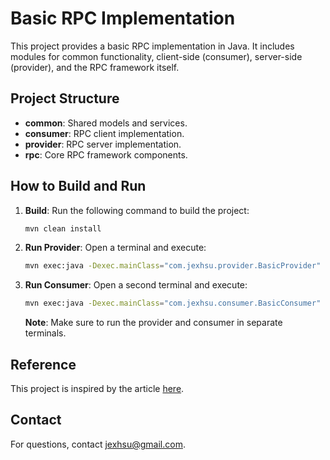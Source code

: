 # Basic RPC Implementation

This project provides a basic RPC implementation in Java. It includes modules for common functionality, client-side (consumer), server-side (provider), and the RPC framework itself.

## Project Structure

- **common**: Shared models and services.
- **consumer**: RPC client implementation.
- **provider**: RPC server implementation.
- **rpc**: Core RPC framework components.

## How to Build and Run

1. **Build**: Run the following command to build the project:
   ```sh
   mvn clean install
   ```

2. **Run Provider**:
   Open a terminal and execute:
   ```sh
   mvn exec:java -Dexec.mainClass="com.jexhsu.provider.BasicProvider"
   ```

3. **Run Consumer**:
   Open a second terminal and execute:
   ```sh
   mvn exec:java -Dexec.mainClass="com.jexhsu.consumer.BasicConsumer"
   ```

   **Note**: Make sure to run the provider and consumer in separate terminals.

## Reference

This project is inspired by the article [here](https://www.code-nav.cn/course/1768543954720022530/section/1768545847093518337?contentType=text&type=#heading-22).

## Contact

For questions, contact [jexhsu@gmail.com](mailto:jexhsu@gmail.com).
